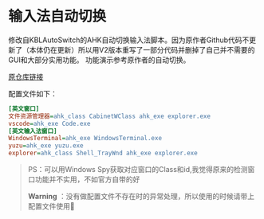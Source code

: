 # 输入法自动切换
修改自KBLAutoSwitch的AHK自动切换输入法脚本。因为原作者Github代码不更新了（本体仍在更新）所以用V2版本重写了一部分代码并删掉了自己并不需要的GUI和大部分实用功能。
功能演示参考原作者的自动切换。

[原仓库链接](https://github.com/flyinclouds/KBLAutoSwitch)

配置文件如下：
```ini
[英文窗口]
文件资源管理器=ahk_class CabinetWClass ahk_exe explorer.exe
vscode=ahk_exe Code.exe
[英文输入法窗口]
WindowsTerminal=ahk_exe WindowsTerminal.exe
yuzu=ahk_exe yuzu.exe
explorer=ahk_class Shell_TrayWnd ahk_exe explorer.exe
```
> PS：可以用Windows Spy获取对应窗口的Class和id,我觉得原来的检测窗口功能并不实用，不如官方自带的好
>
> **Warning** ：没有做配置文件不存在时的异常处理，所以使用的时候请带上配置文件使用🤣